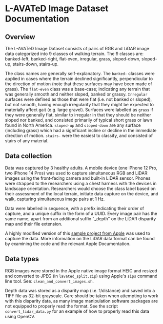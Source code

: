# L-AVATeD Image Dataset Documentation

## Overview

The L-AVATeD Image Dataset consists of pairs of RGB and LiDAR image data categorized into 9 classes of walking terrain. The 9 classes are: banked-left, banked-right, flat-even, irregular, grass, sloped-down, sloped-up, stairs-down, stairs-up.

The class names are generally self-explanatory. The `banked-` classes were applied in cases where the terrain declined significantly, perpendicular to the direction of motion (note that these surfaces may have been made of grass). The `flat-even` class was a base-case; indicating any terrain that was generally smooth and neither sloped, banked or grassy. `Irregular` surfaces were defined as those that were flat (i.e. not banked or sloped), but not smooth, having enough irregularity that they might be expected to materially affect gait (e.g. large gravel). Surfaces were labelled as `grass` if they were generally flat, similar to irregular in that they should be neither sloped nor banked, and consisted primarily of typical short grass or lawn found in North America. `sloped-up` and `sloped-down` are any surface (including grass) which had a significant incline or decline in the immediate direction of motion. `stairs-` were the easiest to classify, and consisted of stairs of any material.

## Data collection

Data was captured by 3 healthy adults. A mobile device (one iPhone 12 Pro, two iPhone 14 Pros) was used to capture simultaneous RGB and LiDAR images using the front-facing camera and built-in LiDAR sensor. Phones were strapped to the researchers using a chest harness with the devices in landscape orientation. Researchers would choose the class label based on their assessment of the local terrain, initiate data capture on the device, and walk, capturing simultaneous image pairs at 1 Hz.

Data were labelled in sequence, with a prefix indicating their order of capture, and a unique suffix in the form of a UUID. Every image pair has the same name, apart from an additional suffix "_depth" on the LiDAR disparity map and their file extension.

A highly modified version of this [sample project from Apple](https://developer.apple.com/documentation/avfoundation/additional_data_capture/capturing_depth_using_the_lidar_camera) was used to capture the data. More information on the LiDAR data format can be found by examining the code and the relevant Apple Documentation. 

## Data types

RGB images were stored in the Apple native image format HEIC and resized and converted to JPEG (in `lavated_split.zip`) using Apple's `sips` command line tool. See: `clean_and_convert_images.sh`.


Depth data was stored as a disparity map (i.e. 1/distance) and saved into a TIFF file as 32-bit grayscale. Care should be taken when attempting to work with this disparity data, as many image manipulation software packages are not equipped to properly read the format. See the script `convert_lidar_data.py` for an example of how to properly read this data using OpenCV.
